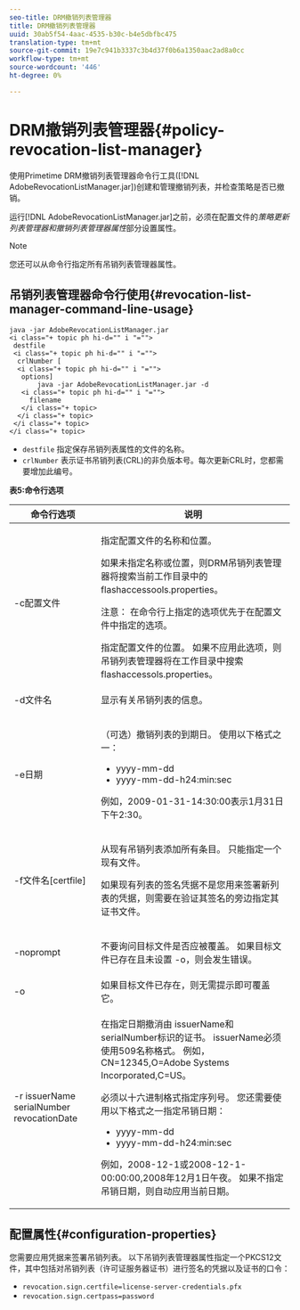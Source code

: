 ```yaml
---
seo-title: DRM撤销列表管理器
title: DRM撤销列表管理器
uuid: 30ab5f54-4aac-4535-b30c-b4e5dbfbc475
translation-type: tm+mt
source-git-commit: 19e7c941b3337c3b4d37f0b6a1350aac2ad8a0cc
workflow-type: tm+mt
source-wordcount: '446'
ht-degree: 0%

---
```



# DRM撤销列表管理器{#policy-revocation-list-manager}

使用Primetime DRM撤销列表管理器命令行工具([!DNL AdobeRevocationListManager.jar])创建和管理撤销列表，并检查策略是否已撤销。

运行[!DNL AdobeRevocationListManager.jar]之前，必须在配置文件的&#x200B;*策略更新列表管理器和撤销列表管理器属性*&#x200B;部分设置属性。

>[!NOTE]
>
>您还可以从命令行指定所有吊销列表管理器属性。

## 吊销列表管理器命令行使用{#revocation-list-manager-command-line-usage}

```
java -jar AdobeRevocationListManager.jar 
<i class="+ topic ph hi-d="" i "="">
 destfile 
 <i class="+ topic ph hi-d="" i "="">
  crlNumber [
  <i class="+ topic ph hi-d="" i "="">
   options] 
       java -jar AdobeRevocationListManager.jar -d 
   <i class="+ topic ph hi-d="" i "="">
     filename
   </i class="+ topic>
  </i class="+ topic>
 </i class="+ topic>
</i class="+ topic>
```

* `destfile` 指定保存吊销列表属性的文件的名称。
* `crlNumber` 表示证书吊销列表(CRL)的非负版本号。每次更新CRL时，您都需要增加此编号。

**表5:命令行选项**

<table frame="all" colsep="1" rowsep="1" class="+ topic/table adobe-d/table " id="table_a3y_wqy_n4">  
 <thead class="- topic/thead "> 
  <tr rowsep="1" class="- topic/row "> 
   <th colname="1" class="- topic/entry entry"> 命令行选项 </th> 
   <th colname="2" class="- topic/entry entry"> 说明 </th> 
  </tr> 
 </thead>
 <tbody class="- topic/tbody "> 
  <tr rowsep="1" class="- topic/row "> 
   <td colname="1" class="- topic/entry "><span class="+ topic/ph pr-d/codeph codeph">-c配置文件</span> </td> 
   <td colname="2" class="- topic/entry "><p class="- topic/p ">指定配置文件的名称和位置。 </p><p class="- topic/p ">如果未指定名称或位置，则DRM吊销列表管理器将搜索当前工作目录中的<span class="filepath"> flashaccessools.properties</span>。 </p><p>注意： 在命令行上指定的选项优先于在配置文件中指定的选项。 </p>指定配置文件的位置。 如果不应用此选项，则吊销列表管理器将在工作目录中搜索<span class="filepath"> flashaccessols.properties</span>。 </td> 
  </tr> 
  <tr rowsep="1" class="- topic/row "> 
   <td colname="1" class="- topic/entry "><span class="+ topic/ph pr-d/codeph codeph">-d文件名</span> </td> 
   <td colname="2" class="- topic/entry "> <p class="- topic/p ">显示有关吊销列表的信息。 </p> </td> 
  </tr> 
  <tr rowsep="1" class="- topic/row "> 
   <td colname="1" class="- topic/entry "><span class="+ topic/ph pr-d/codeph codeph">-e日期</span> </td> 
   <td colname="2" class="- topic/entry "> <p class="- topic/p ">（可选）撤销列表的到期日。 使用以下格式之一： 
     <ul id="ul_2C89F8183C3647C593CB67576D9DED07"> 
      <li id="li_A866F6CBCB464193A119A6609C8F3B2A"><span class="+ topic/ph pr-d/codeph codeph">yyyy-mm-dd</span> </li> 
      <li id="li_B5F9F6C995E64464838DDE447848F707"><span class="+ topic/ph pr-d/codeph codeph">yyyy-mm-dd-h24:min:sec</span> </li> 
     </ul>例如，2009-01-31-14:30:00表示1月31日下午2:30。 </p> </td> 
  </tr> 
  <tr rowsep="1" class="- topic/row "> 
   <td colname="1" class="- topic/entry "><span class="codeph">-f文件名[certfile]</span> </td> 
   <td colname="2" class="- topic/entry "> <p>从现有吊销列表添加所有条目。 只能指定一个现有文件。 </p> <p class="- topic/p ">如果现有列表的签名凭据不是您用来签署新列表的凭据，则需要在验证其签名的旁边指定其证书文件。 </p> </td> 
  </tr> 
  <tr rowsep="1" class="- topic/row "> 
   <td colname="1" class="- topic/entry "><span class="codeph"> -noprompt</span> </td> 
   <td colname="2" class="- topic/entry "> <p class="- topic/p ">不要询问目标文件是否应被覆盖。 如果目标文件已存在且未设置<span class="codeph"> -o</span>，则会发生错误。 </p> </td> 
  </tr> 
  <tr rowsep="1" class="- topic/row "> 
   <td colname="1" class="- topic/entry "><span class="codeph"> -o</span> </td> 
   <td colname="2" class="- topic/entry "> 如果目标文件已存在，则无需提示即可覆盖它。 </td> 
  </tr> 
  <tr rowsep="0" class="- topic/row "> 
   <td colname="1" class="- topic/entry "><span class="codeph">-r issuerName serialNumber revocationDate</span> </td> 
   <td colname="2" class="- topic/entry "> <p class="- topic/p ">在指定日期撤消由<span class="codeph"> issuerName</span>和<span class="codeph"> serialNumber</span>标识的证书。 <span class="codeph"> issuerName</span>必须使用509名称格式。 例如，<span class="codeph"> CN=12345,O=Adobe Systems Incorporated,C=US</span>。 </p> <p>必须以十六进制格式指定序列号。 您还需要使用以下格式之一指定吊销日期： 
     <ul id="ul_1524FBC6818248F3A2B271243E649400"> 
      <li id="li_BC618EA2332D42A59B1B5434CAFFD2AF"><span class="+ topic/ph pr-d/codeph codeph">yyyy-mm-dd</span> </li> 
      <li id="li_97F77810D20C4CF2944EFCFF5DFAE467"><span class="+ topic/ph pr-d/codeph codeph">yyyy-mm-dd-h24:min:sec</span> </li> 
     </ul>例如，2008-12-1或2008-12-1-00:00:00,2008年12月1日午夜。 如果不指定吊销日期，则自动应用当前日期。 </p> </td> 
  </tr> 
 </tbody> 
</table>

## 配置属性{#configuration-properties}

您需要应用凭据来签署吊销列表。 以下吊销列表管理器属性指定一个PKCS12文件，其中包括对吊销列表（许可证服务器证书）进行签名的凭据以及证书的口令：

* `revocation.sign.certfile=license-server-credentials.pfx`
* `revocation.sign.certpass=password`